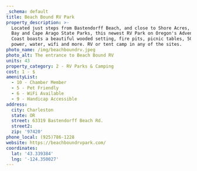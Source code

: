 ```yaml
---
_schema: default
title: Beach Bound RV Park
property_description: >-
  Located just steps from Bastendorff Beach, and close to Shore Acres, Sunset
  Bay and Cape Arago State Parks, this newest RV Park on Oregon's Adventure
  Coast boasts a beautiful wooded setting, fire pits, picnic tables, 50-amp
  power, water, wifi and more. RV or tent camp in any of the sites.
photo_name: /img/beachboundrv.jpeg
photo_alt: The entrance to Beach Bound RV
units: 43
property_category: 2 - RV Parks & Camping
cost: 1 - $
amenityList:
  - 10 - Chamber Member
  - 5 - Pet Friendly
  - 6 - WiFi Available
  - 9 - Handicap Accessible
address:
  city: Charleston
  state: OR
  street: 63319 Bastendorff Beach Rd.
  street2:
  zip: '97420'
phone_local: (925)786-1228
website: https://beachboundrvpark.com/
coordinates:
  lat: '43.339384'
  lng: '-124.350027'
---
```


